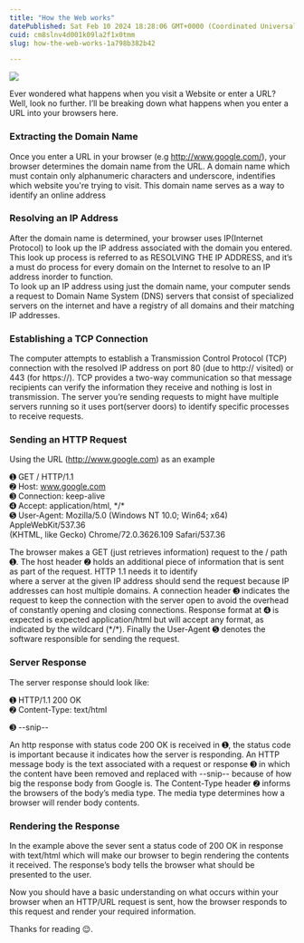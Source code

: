 ```yaml
---
title: "How the Web works"
datePublished: Sat Feb 10 2024 18:28:06 GMT+0000 (Coordinated Universal Time)
cuid: cm8slnv4d001k09la2f1x0tmm
slug: how-the-web-works-1a798b382b42

---
```


![](https://cdn.hashnode.com/res/hashnode/image/upload/v1743155305477/4b139dd6-8b5b-48d6-9942-821789498d69.jpeg)

Ever wondered what happens when you visit a Website or enter a URL? Well, look no further. I’ll be breaking down what happens when you enter a URL into your browsers here.

### Extracting the Domain Name

Once you enter a URL in your browser (e.g http://www.google.com/), your browser determines the domain name from the URL. A domain name which must contain only alphanumeric characters and underscore, indentifies which website you're trying to visit. This domain name serves as a way to identify an online address

### Resolving an IP Address

After the domain name is determined, your browser uses IP(Internet Protocol) to look up the IP address associated with the domain you entered. This look up process is referred to as RESOLVING THE IP ADDRESS, and it’s a must do process for every domain on the Internet to resolve to an IP address inorder to function.  
To look up an IP address using just the domain name, your computer sends a request to Domain Name System (DNS) servers that consist of specialized servers on the internet and have a registry of all domains and their matching IP addresses.

### Establishing a TCP Connection

The computer attempts to establish a Transmission Control Protocol (TCP) connection with the resolved IP address on port 80 (due to http:// visited) or 443 (for https://). TCP provides a two-way communication so that message recipients can verify the information they receive and nothing is lost in transmission. The server you’re sending requests to might have multiple servers running so it uses port(server doors) to identify specific processes to receive requests.

### Sending an HTTP Request

Using the URL (http://www.google.com) as an example

➊ GET / HTTP/1.1  
➋ Host: www.google.com  
➌ Connection: keep-alive  
➍ Accept: application/html, \*/\*  
➎ User-Agent: Mozilla/5.0 (Windows NT 10.0; Win64; x64) AppleWebKit/537.36  
(KHTML, like Gecko) Chrome/72.0.3626.109 Safari/537.36  
  

The browser makes a GET (just retrieves information) request to the / path ➊. The host header ➋ holds an additional piece of information that is sent as part of the request. HTTP 1.1 needs it to identify  
where a server at the given IP address should send the request because IP addresses can host multiple domains. A connection header ➌ indicates the request to keep the connection with the server open to avoid the overhead of constantly opening and closing connections. Response format at ➍ is expected is expected application/html but will accept any format, as indicated by the wildcard (\*/\*). Finally the User-Agent ➎ denotes the software responsible for sending the request.

### Server Response

The server response should look like:

➊ HTTP/1.1 200 OK  
➋ Content-Type: text/html  
<html>  
<head>  
 <title>Google.com</title>  
</head>  
<body>  
➌ --snip--  
 </body>  
</html>  
  

An http response with status code 200 OK is received in ➊, the status code is important because it indicates how the server is responding. An HTTP message body is the text associated with a request or response ➌ in which the content have been removed and replaced with --snip-- because of how big the response body from Google is. The Content-Type header ➋ informs the browsers of the body’s media type. The media type determines how a browser will render body contents.

### Rendering the Response

In the example above the sever sent a status code of 200 OK in response with text/html which will make our browser to begin rendering the contents it received. The response’s body tells the browser what should be presented to the user.

Now you should have a basic understanding on what occurs within your browser when an HTTP/URL request is sent, how the browser responds to this request and render your required information.

Thanks for reading 😌.